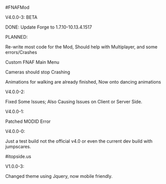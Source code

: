 #FNAFMod

V4.0.0-3:
BETA

DONE:
Update Forge to 1.7.10-10.13.4.1517



PLANNED: 

Re-write most code for the Mod, Should help with Multiplayer, and some errors/Crashes

Custom FNAF Main Menu

Cameras should stop Crashing

Animations for walking are already finished, Now onto dancing animations


V4.0.0-2:

Fixed Some Issues; Also Causing Issues on Client or Server Side.

V4.0.0-1:

Patched MODID Error


V4.0.0-0:

Just a test build not the official v4.0 or even the current dev build with jumpscares.


#itopside.us

V1.0.0-3:

Changed theme using Jquery, now mobile friendly.
